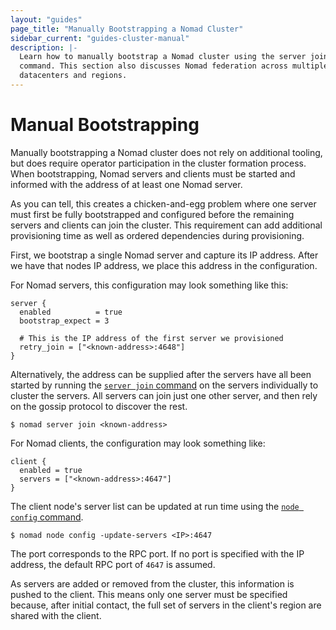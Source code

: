 ```yaml
---
layout: "guides"
page_title: "Manually Bootstrapping a Nomad Cluster"
sidebar_current: "guides-cluster-manual"
description: |-
  Learn how to manually bootstrap a Nomad cluster using the server join
  command. This section also discusses Nomad federation across multiple
  datacenters and regions.
---
```


# Manual Bootstrapping

Manually bootstrapping a Nomad cluster does not rely on additional tooling, but
does require operator participation in the cluster formation process. When
bootstrapping, Nomad servers and clients must be started and informed with the
address of at least one Nomad server.

As you can tell, this creates a chicken-and-egg problem where one server must
first be fully bootstrapped and configured before the remaining servers and
clients can join the cluster. This requirement can add additional provisioning
time as well as ordered dependencies during provisioning.

First, we bootstrap a single Nomad server and capture its IP address. After we
have that nodes IP address, we place this address in the configuration.

For Nomad servers, this configuration may look something like this:

```hcl
server {
  enabled          = true
  bootstrap_expect = 3

  # This is the IP address of the first server we provisioned
  retry_join = ["<known-address>:4648"]
}
```

Alternatively, the address can be supplied after the servers have all been
started by running the [`server join` command](/docs/commands/server/join.html)
on the servers individually to cluster the servers. All servers can join just
one other server, and then rely on the gossip protocol to discover the rest.

```
$ nomad server join <known-address>
```

For Nomad clients, the configuration may look something like:

```hcl
client {
  enabled = true
  servers = ["<known-address>:4647"]
}
```

The client node's server list can be updated at run time using the [`node
config` command](/docs/commands/node/config.html).

```
$ nomad node config -update-servers <IP>:4647
```

The port corresponds to the RPC port. If no port is specified with the IP
address, the default RPC port of `4647` is assumed.

As servers are added or removed from the cluster, this information is pushed to
the client. This means only one server must be specified because, after initial
contact, the full set of servers in the client's region are shared with the
client.
